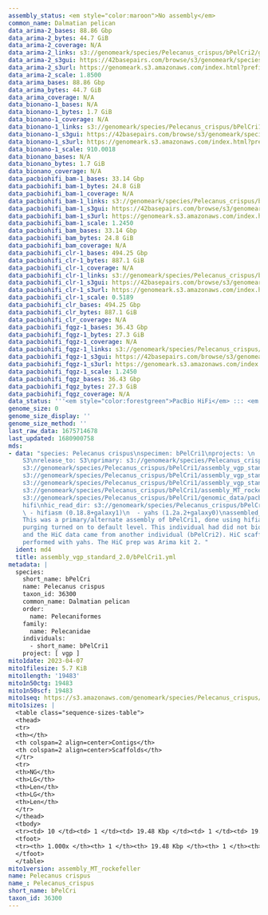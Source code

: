```yaml
---
assembly_status: <em style="color:maroon">No assembly</em>
common_name: Dalmatian pelican
data_arima-2_bases: 88.86 Gbp
data_arima-2_bytes: 44.7 GiB
data_arima-2_coverage: N/A
data_arima-2_links: s3://genomeark/species/Pelecanus_crispus/bPelCri2/genomic_data/arima/<br>
data_arima-2_s3gui: https://42basepairs.com/browse/s3/genomeark/species/Pelecanus_crispus/bPelCri2/genomic_data/arima/
data_arima-2_s3url: https://genomeark.s3.amazonaws.com/index.html?prefix=species/Pelecanus_crispus/bPelCri2/genomic_data/arima/
data_arima-2_scale: 1.8500
data_arima_bases: 88.86 Gbp
data_arima_bytes: 44.7 GiB
data_arima_coverage: N/A
data_bionano-1_bases: N/A
data_bionano-1_bytes: 1.7 GiB
data_bionano-1_coverage: N/A
data_bionano-1_links: s3://genomeark/species/Pelecanus_crispus/bPelCri1/genomic_data/bionano/<br>
data_bionano-1_s3gui: https://42basepairs.com/browse/s3/genomeark/species/Pelecanus_crispus/bPelCri1/genomic_data/bionano/
data_bionano-1_s3url: https://genomeark.s3.amazonaws.com/index.html?prefix=species/Pelecanus_crispus/bPelCri1/genomic_data/bionano/
data_bionano-1_scale: 910.0018
data_bionano_bases: N/A
data_bionano_bytes: 1.7 GiB
data_bionano_coverage: N/A
data_pacbiohifi_bam-1_bases: 33.14 Gbp
data_pacbiohifi_bam-1_bytes: 24.8 GiB
data_pacbiohifi_bam-1_coverage: N/A
data_pacbiohifi_bam-1_links: s3://genomeark/species/Pelecanus_crispus/bPelCri1/genomic_data/pacbio_hifi/<br>
data_pacbiohifi_bam-1_s3gui: https://42basepairs.com/browse/s3/genomeark/species/Pelecanus_crispus/bPelCri1/genomic_data/pacbio_hifi/
data_pacbiohifi_bam-1_s3url: https://genomeark.s3.amazonaws.com/index.html?prefix=species/Pelecanus_crispus/bPelCri1/genomic_data/pacbio_hifi/
data_pacbiohifi_bam-1_scale: 1.2450
data_pacbiohifi_bam_bases: 33.14 Gbp
data_pacbiohifi_bam_bytes: 24.8 GiB
data_pacbiohifi_bam_coverage: N/A
data_pacbiohifi_clr-1_bases: 494.25 Gbp
data_pacbiohifi_clr-1_bytes: 887.1 GiB
data_pacbiohifi_clr-1_coverage: N/A
data_pacbiohifi_clr-1_links: s3://genomeark/species/Pelecanus_crispus/bPelCri1/genomic_data/pacbio_hifi/<br>
data_pacbiohifi_clr-1_s3gui: https://42basepairs.com/browse/s3/genomeark/species/Pelecanus_crispus/bPelCri1/genomic_data/pacbio_hifi/
data_pacbiohifi_clr-1_s3url: https://genomeark.s3.amazonaws.com/index.html?prefix=species/Pelecanus_crispus/bPelCri1/genomic_data/pacbio_hifi/
data_pacbiohifi_clr-1_scale: 0.5189
data_pacbiohifi_clr_bases: 494.25 Gbp
data_pacbiohifi_clr_bytes: 887.1 GiB
data_pacbiohifi_clr_coverage: N/A
data_pacbiohifi_fqgz-1_bases: 36.43 Gbp
data_pacbiohifi_fqgz-1_bytes: 27.3 GiB
data_pacbiohifi_fqgz-1_coverage: N/A
data_pacbiohifi_fqgz-1_links: s3://genomeark/species/Pelecanus_crispus/bPelCri1/genomic_data/pacbio_hifi/<br>
data_pacbiohifi_fqgz-1_s3gui: https://42basepairs.com/browse/s3/genomeark/species/Pelecanus_crispus/bPelCri1/genomic_data/pacbio_hifi/
data_pacbiohifi_fqgz-1_s3url: https://genomeark.s3.amazonaws.com/index.html?prefix=species/Pelecanus_crispus/bPelCri1/genomic_data/pacbio_hifi/
data_pacbiohifi_fqgz-1_scale: 1.2450
data_pacbiohifi_fqgz_bases: 36.43 Gbp
data_pacbiohifi_fqgz_bytes: 27.3 GiB
data_pacbiohifi_fqgz_coverage: N/A
data_status: '''<em style="color:forestgreen">PacBio HiFi</em> ::: <em style="color:forestgreen">Arima</em>'''
genome_size: 0
genome_size_display: ''
genome_size_method: ''
last_raw_data: 1675714678
last_updated: 1680900758
mds:
- data: "species: Pelecanus crispus\nspecimen: bPelCri1\nprojects: \n  - vgp\ndata_location:
    S3\nrelease_to: S3\nprimary: s3://genomeark/species/Pelecanus_crispus/bPelCri1/assembly_vgp_standard_2.0/bPelCri1.standard.pri.20230327.fasta.gz\nhaplotigs:
    s3://genomeark/species/Pelecanus_crispus/bPelCri1/assembly_vgp_standard_2.0/bPelCri1.standard.alt.20230327.fasta.gz\npretext:
    s3://genomeark/species/Pelecanus_crispus/bPelCri1/assembly_vgp_standard_2.0/evaluation/pri/pretext/bPelCri1_pri__s2.heatmap.pretext\nkmer_spectra_img:
    s3://genomeark/species/Pelecanus_crispus/bPelCri1/assembly_vgp_standard_2.0/evaluation/merqury/bPelCri1_png/\nmito:
    s3://genomeark/species/Pelecanus_crispus/bPelCri1/assembly_MT_rockefeller/bPelCri1.MT.20230407.fasta.gz\npacbio_read_dir:
    s3://genomeark/species/Pelecanus_crispus/bPelCri1/genomic_data/pacbio_hifi/\npacbio_read_type:
    hifi\nhic_read_dir: s3://genomeark/species/Pelecanus_crispus/bPelCri1/genomic_data/arima/\npipeline:\n
    \ - hifiasm (0.18.8+galaxy1)\n  - yahs (1.2a.2+galaxy0)\nassembled_by_group: Rockefeller\nnotes:
    This was a primary/alternate assembly of bPelCri1, done using hifiasm with internal
    purging turned on to default level. This individual had did not bionano data,
    and the HiC data came from another individual (bPelCri2). HiC scaffolding was
    performed with yahs. The HiC prep was Arima kit 2. "
  ident: md4
  title: assembly_vgp_standard_2.0/bPelCri1.yml
metadata: |
  species:
    short_name: bPelCri
    name: Pelecanus crispus
    taxon_id: 36300
    common_name: Dalmatian pelican
    order:
      name: Pelecaniformes
    family:
      name: Pelecanidae
    individuals:
      - short_name: bPelCri1
    project: [ vgp ]
mito1date: 2023-04-07
mito1filesize: 5.7 KiB
mito1length: '19483'
mito1n50ctg: 19483
mito1n50scf: 19483
mito1seq: https://s3.amazonaws.com/genomeark/species/Pelecanus_crispus/bPelCri1/assembly_MT_rockefeller/bPelCri1.MT.20230407.fasta.gz
mito1sizes: |
  <table class="sequence-sizes-table">
  <thead>
  <tr>
  <th></th>
  <th colspan=2 align=center>Contigs</th>
  <th colspan=2 align=center>Scaffolds</th>
  </tr>
  <tr>
  <th>NG</th>
  <th>LG</th>
  <th>Len</th>
  <th>LG</th>
  <th>Len</th>
  </tr>
  </thead>
  <tbody>
  <tr><td> 10 </td><td> 1 </td><td> 19.48 Kbp </td><td> 1 </td><td> 19.48 Kbp </td></tr><tr><td> 20 </td><td> 1 </td><td> 19.48 Kbp </td><td> 1 </td><td> 19.48 Kbp </td></tr><tr><td> 30 </td><td> 1 </td><td> 19.48 Kbp </td><td> 1 </td><td> 19.48 Kbp </td></tr><tr><td> 40 </td><td> 1 </td><td> 19.48 Kbp </td><td> 1 </td><td> 19.48 Kbp </td></tr><tr style="background-color:#cccccc;"><td> 50 </td><td> 1 </td><td style="background-color:#ff8888;"> 19.48 Kbp </td><td> 1 </td><td style="background-color:#ff8888;"> 19.48 Kbp </td></tr><tr><td> 60 </td><td> 1 </td><td> 19.48 Kbp </td><td> 1 </td><td> 19.48 Kbp </td></tr><tr><td> 70 </td><td> 1 </td><td> 19.48 Kbp </td><td> 1 </td><td> 19.48 Kbp </td></tr><tr><td> 80 </td><td> 1 </td><td> 19.48 Kbp </td><td> 1 </td><td> 19.48 Kbp </td></tr><tr><td> 90 </td><td> 1 </td><td> 19.48 Kbp </td><td> 1 </td><td> 19.48 Kbp </td></tr><tr><td> 100 </td><td> 1 </td><td> 19.48 Kbp </td><td> 1 </td><td> 19.48 Kbp </td></tr></tbody>
  <tfoot>
  <tr><th> 1.000x </th><th> 1 </th><th> 19.48 Kbp </th><th> 1 </th><th> 19.48 Kbp </th></tr>
  </tfoot>
  </table>
mito1version: assembly_MT_rockefeller
name: Pelecanus crispus
name_: Pelecanus_crispus
short_name: bPelCri
taxon_id: 36300
---
```

